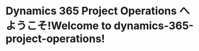 # <a name="welcome-to-dynamics-365-project-operations"></a><span data-ttu-id="f8738-101">Dynamics 365 Project Operations へようこそ!</span><span class="sxs-lookup"><span data-stu-id="f8738-101">Welcome to dynamics-365-project-operations!</span></span>